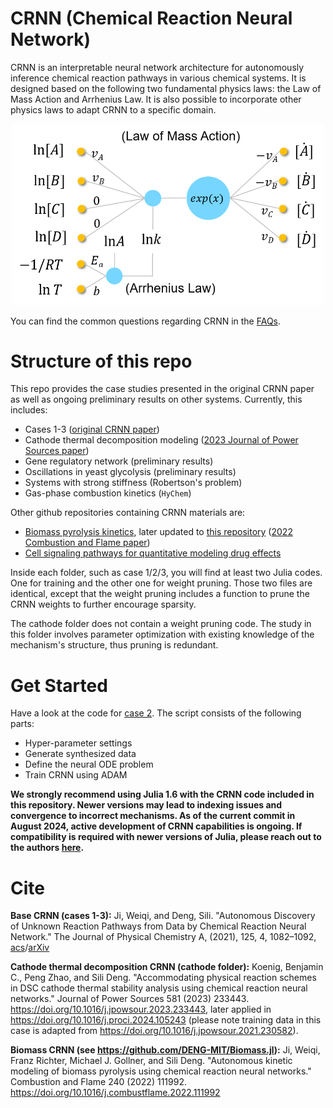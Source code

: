 # CRNN (Chemical Reaction Neural Network)

CRNN is an interpretable neural network architecture for autonomously inference chemical reaction pathways in various chemical systems. It is designed based on the following two fundamental physics laws: the Law of Mass Action and Arrhenius Law. It is also possible to incorporate other physics laws to adapt CRNN to a specific domain.

<p align="center">
<img src="./assets/CRNN_TOC.png" width="500">
</p>

You can find the common questions regarding CRNN in the [FAQs](https://github.com/DENG-MIT/CRNN/wiki/FAQs).

# Structure of this repo

This repo provides the case studies presented in the original CRNN paper as well as ongoing preliminary results on other systems. Currently, this includes:

* Cases 1-3 ([original CRNN paper](https://pubs.acs.org/doi/full/10.1021/acs.jpca.0c09316))
* Cathode thermal decomposition modeling ([2023 Journal of Power Sources paper](https://doi.org/10.1016/j.jpowsour.2023.233443))
* Gene regulatory network (preliminary results)
* Oscillations in yeast glycolysis (preliminary results)
* Systems with strong stiffness (Robertson's problem)
* Gas-phase combustion kinetics (`HyChem`)

Other github repositories containing CRNN materials are:

* [Biomass pyrolysis kinetics](https://github.com/DENG-MIT/CRNN-Pyrolysis), later updated to [this repository](https://github.com/DENG-MIT/Biomass.jl) ([2022 Combustion and Flame paper](https://doi.org/10.1016/j.combustflame.2022.111992))
* [Cell signaling pathways for quantitative modeling drug effects](https://github.com/jiweiqi/CellBox.jl)

Inside each folder, such as case 1/2/3, you will find at least two Julia codes. One for training and the other one for weight pruning. Those two files are identical, except that the weight pruning includes a function to prune the CRNN weights to further encourage sparsity.

The cathode folder does not contain a weight pruning code. The study in this folder involves parameter optimization with existing knowledge of the mechanism's structure, thus pruning is redundant.

# Get Started

Have a look at the code for [case 2](https://github.com/DENG-MIT/CRNN/blob/main/case2/case2.jl). The script consists of the following parts:
* Hyper-parameter settings
* Generate synthesized data
* Define the neural ODE problem
* Train CRNN using ADAM

**We strongly recommend using Julia 1.6 with the CRNN code included in this repository. Newer versions may lead to indexing issues and convergence to incorrect mechanisms. As of the current commit in August 2024, active development of CRNN capabilities is ongoing. If compatibility is required with newer versions of Julia, please reach out to the authors [here](https://deng.mit.edu/people.html).**

# Cite
**Base CRNN (cases 1-3):**
Ji, Weiqi, and Deng, Sili. "Autonomous Discovery of Unknown Reaction Pathways from Data by Chemical Reaction Neural Network." The Journal of Physical Chemistry A, (2021), 125, 4, 1082–1092, [acs](https://pubs.acs.org/doi/full/10.1021/acs.jpca.0c09316)/[arXiv](https://arxiv.org/abs/2002.09062)


**Cathode thermal decomposition CRNN (cathode folder):**
Koenig, Benjamin C., Peng Zhao, and Sili Deng. "Accommodating physical reaction schemes in DSC cathode thermal stability analysis using chemical reaction neural networks." Journal of Power Sources 581 (2023) 233443. https://doi.org/10.1016/j.jpowsour.2023.233443, later applied in https://doi.org/10.1016/j.proci.2024.105243 (please note training data in this case is adapted from https://doi.org/10.1016/j.jpowsour.2021.230582).

**Biomass CRNN (see https://github.com/DENG-MIT/Biomass.jl):**
Ji, Weiqi, Franz Richter, Michael J. Gollner, and Sili Deng. "Autonomous kinetic modeling of biomass pyrolysis using chemical reaction neural networks." Combustion and Flame 240 (2022) 111992. https://doi.org/10.1016/j.combustflame.2022.111992
